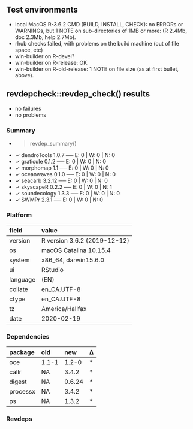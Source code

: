 ## Test environments

* local MacOS R-3.6.2 CMD (BUILD, INSTALL, CHECK): no ERRORs or WARNINGs, but 1
  NOTE on sub-directories of 1MB or more: (R 2.4Mb, doc 2.3Mb, help 2.7Mb).
* rhub checks failed, with problems on the build machine (out of file space,
  etc)
* win-builder on R-devel?
* win-builder on R-release: OK.
* win-builder on R-old-release: 1 NOTE on file size (as at first bullet,
  above).


## revdepcheck::revdep_check() results

* no failures
* no problems

### Summary

* > revdep_summary()
* ✓ dendroTools 1.0.7                      ── E: 0     | W: 0     | N: 0    
* ✓ graticule 0.1.2                        ── E: 0     | W: 0     | N: 0    
* ✓ morphomap 1.1                          ── E: 0     | W: 0     | N: 0    
* ✓ oceanwaves 0.1.0                       ── E: 0     | W: 0     | N: 0    
* ✓ seacarb 3.2.12                         ── E: 0     | W: 0     | N: 0    
* ✓ skyscapeR 0.2.2                        ── E: 0     | W: 0     | N: 1    
* ✓ soundecology 1.3.3                     ── E: 0     | W: 0     | N: 0    
* ✓ SWMPr 2.3.1                            ── E: 0     | W: 0     | N: 0    

### Platform

|field    |value                        |
|:--------|:----------------------------|
|version  |R version 3.6.2 (2019-12-12) |
|os       |macOS Catalina 10.15.4       |
|system   |x86_64, darwin15.6.0         |
|ui       |RStudio                      |
|language |(EN)                         |
|collate  |en_CA.UTF-8                  |
|ctype    |en_CA.UTF-8                  |
|tz       |America/Halifax              |
|date     |2020-02-19                   |

### Dependencies

|package  |old   |new    |Δ  |
|:--------|:-----|:------|:--|
|oce      |1.1-1 |1.2-0  |*  |
|callr    |NA    |3.4.2  |*  |
|digest   |NA    |0.6.24 |*  |
|processx |NA    |3.4.2  |*  |
|ps       |NA    |1.3.2  |*  |

### Revdeps


